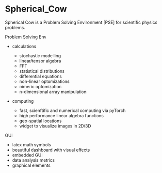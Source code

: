# Spherical_Cow

Spherical Cow is a Problem Solving Environment [PSE] for scientific physics problems. 


Problem Solving Env
* calculations 
  * stochastic modelling
  * linear/tensor algebra 
  * FFT
  * statistical distributions
  * differential equations 
  * non-linear optomizations 
  * nimeric optomization 
  * n-dimensional array manipulation 
 
* computing 
  * fast, scienftific and numerical computing via pyTorch
  * high performance linear algebra functions 
  * geo-spatial locations
  * widget to visualize images in 2D/3D
  



GUI 
* latex math symbols
* beautiful dashboard with visual effects
* embedded GUI
* data analysis metrics
* graphical elements 
